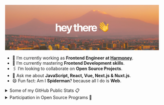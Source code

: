 ![gh-profile-banner](/gh-profile-banner.png)

- 🔭 I’m currently working as **Frontend Engineer at [Harmoney](https://www.harmoney.in/)**.
- 🌱 I’m currently mastering **Frontend Development skills**.
- 🖇️ I’m looking to collaborate on **Open Source Projects**.
- 💬 Ask me about **JavaScript, React, Vue, Next.js & Nuxt.js**.
- 😄 Fun fact: Am I **Spiderman**? because all I do is **Web**.

<details>
  <summary>Some of my GitHub Public Stats 📋</summary>
  <br/>
  
  <p align="center">
    <img align="center" src="https://github-readme-stats.vercel.app/api?username=Aniket-508&theme=dark&show_icons=true"/>
  </p>

</details>

<details>
  <summary>Participation in Open Source Programs 🚀</summary>
  <br/>

| Name | Certificate |
| ----------- | ----------- |
| GDSC IIIT Kalyani's of Code 2021 | [Link](https://drive.google.com/file/d/1QkdWDWXSLJbR_jXchSpkG1hKm8adgsU1/view?usp=sharing) |
| Delta Winter of Code 2021 | [Link](https://drive.google.com/file/d/1cVex8tReEqJ6zUqAYxSQOO7u25XhZuER/view?usp=sharing) |
| Script Winter of Code 2021 | [Link](https://drive.google.com/file/d/1poa0Qw39jZdwgDBg6bZX4NMhU6Ajhtds/view?usp=sharing) |
| Kharagpur Winter of Code 2021 | [Link](https://drive.google.com/file/d/1s0zRR4XnKAWdmqVV0OvWQOiA41_g0iDx/view?usp=sharing) |
| JGEC Winter of Code 2021 | [Link](https://drive.google.com/file/d/1u6iP8aq4XZowook0m1HrpfCUOtTjzylM/view?usp=sharing) |
| OpenCode 2022 | [Link](https://drive.google.com/file/d/1oF2V_YpKcisfh4zH2ZJnzEZphx0mEqqx/view?usp=sharing) |
</details>
